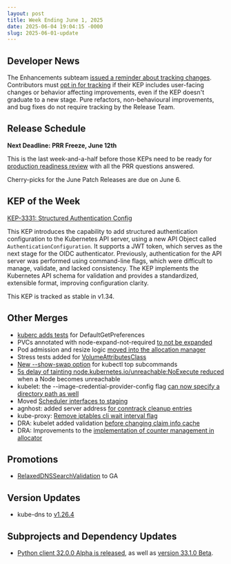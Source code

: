 ```yaml
---
layout: post
title: Week Ending June 1, 2025
date: 2025-06-04 19:04:15 -0000
slug: 2025-06-01-update
---
```


## Developer News

The Enhancements subteam [issued a reminder about tracking changes](https://groups.google.com/a/kubernetes.io/g/dev/c/WC9wQaOX6Gw). Contributors must [opt in for tracking](https://github.com/orgs/kubernetes/projects/213/views/1) if their KEP includes user-facing changes or behavior affecting improvements, even if the KEP doesn't graduate to a new stage. Pure refactors, non-behavioural improvements, and bug fixes do not require tracking by the Release Team.

## Release Schedule

**Next Deadline: PRR Freeze, June 12th**

This is the last week-and-a-half before those KEPs need to be ready for [production readiness review](https://github.com/kubernetes/sig-release/blob/master/releases/release_phases.md#prr-freeze) with all the PRR questions answered.

Cherry-picks for the June Patch Releases are due on June 6.

## KEP of the Week

[KEP-3331: Structured Authentication Config](https://github.com/kubernetes/enhancements/tree/master/keps/sig-auth/3331-structured-authentication-configuration)

This KEP introduces the capability to add structured authentication configuration to the Kubernetes API server, using a new API Object called `AuthenticationConfiguration`. It supports a JWT token, which serves as the next stage for the OIDC authenticator. Previously, authentication for the API server was performed using command-line flags, which were difficult to manage, validate, and lacked consistency. The KEP implements the Kubernetes API schema for validation and provides a standardized, extensible format, improving configuration clarity.

This KEP is tracked as stable in v1.34.

## Other Merges

* [kuberc adds tests](https://github.com/kubernetes/kubernetes/pull/132055) for DefaultGetPreferences
* PVCs annotated with node-expand-not-required [to not be expanded](https://github.com/kubernetes/kubernetes/pull/131907)
* Pod admission and resize logic [moved into the allocation manager](https://github.com/kubernetes/kubernetes/pull/131801)
* Stress tests added for [VolumeAttributesClass](https://github.com/kubernetes/kubernetes/pull/129918)
* [New --show-swap option](https://github.com/kubernetes/kubernetes/pull/129458) for kubectl top subcommands
* [5s delay of tainting node.kubernetes.io/unreachable:NoExecute reduced](https://github.com/kubernetes/kubernetes/pull/120816) when a Node becomes unreachable
* kubelet: the --image-credential-provider-config flag [can now specify a directory path as well](https://github.com/kubernetes/kubernetes/pull/131658)
* Moved [Scheduler interfaces to staging](https://github.com/kubernetes/kubernetes/pull/131887)
* agnhost: added server address [for conntrack cleanup entries](https://github.com/kubernetes/kubernetes/pull/131924)
* kube-proxy:  [Remove iptables cli wait interval flag](https://github.com/kubernetes/kubernetes/pull/131961)
* DRA: kubelet added validation [before changing claim info cache](https://github.com/kubernetes/kubernetes/pull/131968)
* DRA: Improvements to the [implementation of counter management in allocator](https://github.com/kubernetes/kubernetes/pull/131659)

## Promotions

* [RelaxedDNSSearchValidation](https://github.com/kubernetes/kubernetes/pull/132036) to GA

## Version Updates

* kube-dns to [v1.26.4](https://github.com/kubernetes/kubernetes/pull/132012)

## Subprojects and Dependency Updates

* [Python client 32.0.0 Alpha is released](https://github.com/kubernetes-client/python/releases/tag/v33.1.0a1), as well as [version 33.1.0 Beta](https://github.com/kubernetes-client/python/releases/tag/v33.1.0b1).
